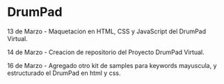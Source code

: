 # DrumPad


13 de Marzo - 
Maquetacion en HTML, CSS y JavaScript del DrumPad Virtual.

14 de Marzo -
Creacion de repositorio del Proyecto DrumPad Virtual.

16 de Marzo - 
Agregado otro kit de samples para keywords mayuscula, y estructurado el DrumPad en html y css.
